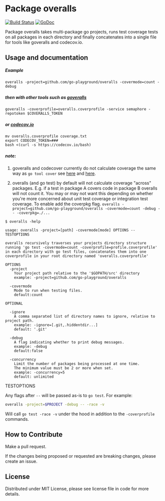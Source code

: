 Package overalls
================

[![Build Status](https://travis-ci.org/go-playground/overalls.svg?branch=master)](https://travis-ci.org/go-playground/overalls)
[![GoDoc](https://godoc.org/github.com/go-playground/overalls?status.svg)](https://godoc.org/github.com/go-playground/overalls)

Package overalls takes multi-package go projects, runs test coverage tests on all packages in each directory and finally concatenates into a single file for tools like goveralls and codecov.io.

Usage and documentation
------
##### Example
	overalls -project=github.com/go-playground/overalls -covermode=count -debug

##### then with other tools such as [goveralls](https://github.com/mattn/goveralls)
	goveralls -coverprofile=overalls.coverprofile -service semaphore -repotoken $COVERALLS_TOKEN
	
##### or [codecov.io](https://github.com/codecov/example-go)
	mv overalls.coverprofile coverage.txt
	export CODECOV_TOKEN=###
 	bash <(curl -s https://codecov.io/bash)


##### note:
1. goveralls and codecover currently do not calculate coverage the same way as `go tool cover` see [here](https://github.com/mattn/goveralls/issues/103) and [here](https://github.com/codecov/example-go/issues/13).

2. overalls (and go test) by default will not calculate coverage "across" packages. E.g. if a test in package A covers code in package B overalls will not count it. You may or may not want this depending on whether you're more concerned about unit test coverage or integration test coverage. To enable add the coverpkg flag.
    `overalls -project=github.com/go-playground/overalls -covermode=count -debug -- -coverpkg=./...`

```shell
$ overalls -help

usage: overalls -project=[path] -covermode[mode] OPTIONS -- TESTOPTIONS

overalls recursively traverses your projects directory structure
running 'go test -covermode=count -coverprofile=profile.coverprofile'
in each directory with go test files, concatenates them into one
coverprofile in your root directory named 'overalls.coverprofile'

OPTIONS
  -project
	Your project path relative to the '$GOPATH/src' directory
	example: -project=github.com/go-playground/overalls

  -covermode
    Mode to run when testing files.
    default:count

OPTIONAL

  -ignore
    A comma separated list of directory names to ignore, relative to project path.
    example: -ignore=[.git,.hiddentdir...]
    default: '.git'

  -debug
    A flag indicating whether to print debug messages.
    example: -debug
    default:false

  -concurrency
    Limit the number of packages being processed at one time.
    The minimum value must be 2 or more when set.
    example: -concurrency=5
    default: unlimited
```

TESTOPTIONS

  Any flags after `--` will be passed as-is to `go test`.
  For example:

```bash
overalls -project=$PROJECT -debug -- -race -v
```

Will call `go test -race -v` under the hood in addition to the `-coverprofile`
commands.

How to Contribute
------

Make a pull request.

If the changes being proposed or requested are breaking changes, please create an issue.

License
------
Distributed under MIT License, please see license file in code for more details.

